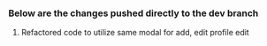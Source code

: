 <h3>Below are the changes pushed directly to the dev branch </h3>

<ol>
<li>Refactored code to utilize same modal for add, edit profile edit</li>
</ol>